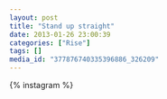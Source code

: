 ```yaml
---
layout: post
title: "Stand up straight"
date: 2013-01-26 23:00:39
categories: ["Rise"]
tags: []
media_id: "377876740335396886_326209"
---
```


{% instagram %}
